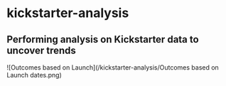 # kickstarter-analysis
Performing analysis on Kickstarter data to uncover trends
---
![Outcomes based on Launch](/kickstarter-analysis/Outcomes based on Launch dates.png)
